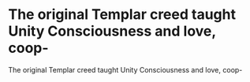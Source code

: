 # The original Templar creed taught Unity Consciousness and love, coop-

The original Templar creed taught Unity Consciousness and love, coop-